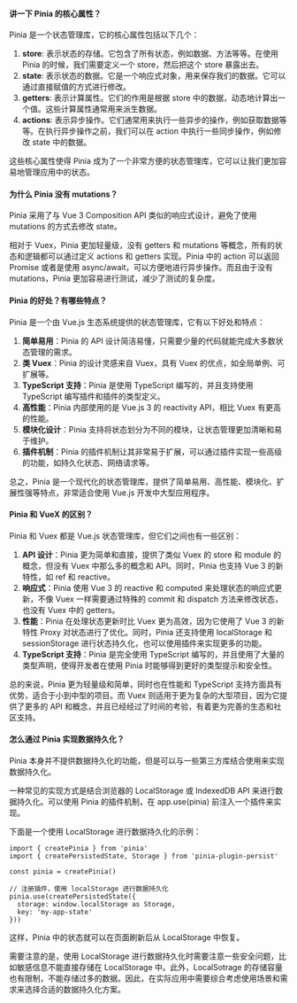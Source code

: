 <!--
 * @Author: Shu Binqi
 * @Date: 2023-02-24 21:04:58
 * @LastEditors: Shu Binqi
 * @LastEditTime: 2023-02-28 17:39:40
 * @Description: Pinia 状态管理模式（6题）
 * @Version: 1.0.0
 * @FilePath: \interviewQuestions\Vue\Pinia.md
-->

#### 讲一下 Pinia 的核心属性？

Pinia 是一个状态管理库，它的核心属性包括以下几个：

1. **store**: 表示状态的存储。它包含了所有状态，例如数据、方法等等。在使用 Pinia 的时候，我们需要定义一个 store，然后把这个 store 暴露出去。
1. **state**: 表示状态的数据。它是一个响应式对象，用来保存我们的数据。它可以通过直接赋值的方式进行修改。
1. **getters**: 表示计算属性。它们的作用是根据 store 中的数据，动态地计算出一个值。这些计算属性通常用来派生数据。
1. **actions**: 表示异步操作。它们通常用来执行一些异步的操作，例如获取数据等等。在执行异步操作之前，我们可以在 action 中执行一些同步操作，例如修改 state 中的数据。

这些核心属性使得 Pinia 成为了一个非常方便的状态管理库，它可以让我们更加容易地管理应用中的状态。

#### 为什么 Pinia 没有 mutations？

Pinia 采用了与 Vue 3 Composition API 类似的响应式设计，避免了使用 mutations 的方式去修改 state。

相对于 Vuex，Pinia 更加轻量级，没有 getters 和 mutations 等概念，所有的状态和逻辑都可以通过定义 actions 和 getters 实现。Pinia 中的 action 可以返回 Promise 或者是使用 async/await，可以方便地进行异步操作。而且由于没有 mutations，Pinia 更加容易进行测试，减少了测试的复杂度。

#### Pinia 的好处？有哪些特点？

Pinia 是一个由 Vue.js 生态系统提供的状态管理库，它有以下好处和特点：

1. **简单易用**：Pinia 的 API 设计简洁易懂，只需要少量的代码就能完成大多数状态管理的需求。
1. **类 Vuex**：Pinia 的设计灵感来自 Vuex，具有 Vuex 的优点，如全局单例、可扩展等。
1. **TypeScript 支持**：Pinia 是使用 TypeScript 编写的，并且支持使用 TypeScript 编写插件和插件的类型定义。
1. **高性能**：Pinia 内部使用的是 Vue.js 3 的 reactivity API，相比 Vuex 有更高的性能。
1. **模块化设计**：Pinia 支持将状态划分为不同的模块，让状态管理更加清晰和易于维护。
1. **插件机制**：Pinia 的插件机制让其非常易于扩展，可以通过插件实现一些高级的功能，如持久化状态、网络请求等。

总之，Pinia 是一个现代化的状态管理库，提供了简单易用、高性能、模块化、扩展性强等特点，非常适合使用 Vue.js 开发中大型应用程序。

#### Pinia 和 VueX 的区别？

Pinia 和 Vuex 都是 Vue.js 状态管理库，但它们之间也有一些区别：

1. **API 设计**：Pinia 更为简单和直接，提供了类似 Vuex 的 store 和 module 的概念，但没有 Vuex 中那么多的概念和 API。同时，Pinia 也支持 Vue 3 的新特性，如 ref 和 reactive。
1. **响应式**：Pinia 使用 Vue 3 的 reactive 和 computed 来处理状态的响应式更新，不像 Vuex 一样需要通过特殊的 commit 和 dispatch 方法来修改状态，也没有 Vuex 中的 getters。
1. **性能**：Pinia 在处理状态更新时比 Vuex 更为高效，因为它使用了 Vue 3 的新特性 Proxy 对状态进行了优化。同时，Pinia 还支持使用 localStorage 和 sessionStorage 进行状态持久化，也可以使用插件来实现更多的功能。
1. **TypeScript 支持**：Pinia 是完全使用 TypeScript 编写的，并且使用了大量的类型声明，使得开发者在使用 Pinia 时能够得到更好的类型提示和安全性。

总的来说，Pinia 更为轻量级和简单，同时也在性能和 TypeScript 支持方面具有优势，适合于小到中型的项目。而 Vuex 则适用于更为复杂的大型项目，因为它提供了更多的 API 和概念，并且已经经过了时间的考验，有着更为完善的生态和社区支持。

#### 怎么通过 Pinia 实现数据持久化？

Pinia 本身并不提供数据持久化的功能，但是可以与一些第三方库结合使用来实现数据持久化。

一种常见的实现方式是结合浏览器的 LocalStorage 或 IndexedDB API 来进行数据持久化。可以使用 Pinia 的插件机制，在 app.use(pinia) 前注入一个插件来实现。

下面是一个使用 LocalStorage 进行数据持久化的示例：

```
import { createPinia } from 'pinia'
import { createPersistedState, Storage } from 'pinia-plugin-persist'

const pinia = createPinia()

// 注册插件，使用 localStorage 进行数据持久化
pinia.use(createPersistedState({
  storage: window.localStorage as Storage,
  key: 'my-app-state'
}))
```

这样，Pinia 中的状态就可以在页面刷新后从 LocalStorage 中恢复。

需要注意的是，使用 LocalStorage 进行数据持久化时需要注意一些安全问题，比如敏感信息不能直接存储在 LocalStorage 中。此外，LocalSotrage 的存储容量也有限制，不能存储过多的数据。因此，在实际应用中需要综合考虑使用场景和需求来选择合适的数据持久化方案。
